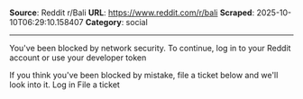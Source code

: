 # 

**Source**: Reddit r/Bali
**URL**: https://www.reddit.com/r/bali
**Scraped**: 2025-10-10T06:29:10.158407
**Category**: social

---

You've been blocked by network security.
To continue, log in to your Reddit account or use your developer token

If you think you've been blocked by mistake, file a ticket below and we'll look into it.
Log in File a ticket
